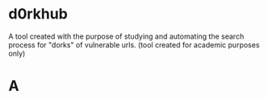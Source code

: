 # d0rkhub
A tool created with the purpose of studying and automating the search process for "dorks" of vulnerable urls. (tool created for academic purposes only)

<h1>A</h1>
